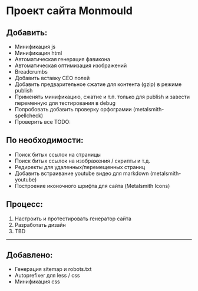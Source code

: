 # Проект сайта Monmould

## Добавить:
* Минификация js
* Минификация html
* Автоматическая генерация фавикона
* Автоматическая оптимизация изображений
* Breadcrumbs
* Добавить вставку СЕО полей
* Добавить предварительное сжатие для контента (gzip) в режиме publish
* Применять минификацию, сжатие и т.п. только для publish и завести переменную для тестирования в debug
* Попробовать добавить проверку орфограмии (metalsmith-spellcheck)
* Проверить все TODO:

## По необходимости:
* Поиск битых ссылок на страницы
* Поиск битых ссылок на изображения / скрипты и т.д.
* Редиректы для удаленных/перемещенных страниц
* Добавить встраивание youtube видео для markdown (metalsmith-youtube)
* Построение иконочного шрифта для сайта (Metalsmith Icons)

## Процесс:
1. Настроить и протестировать генератор сайта
2. Разработать дизайн
3. TBD

--------------------------------------------
## Добавлено:
* Генерация sitemap и robots.txt
* Autoprefixer для less / css
* Минификация css
